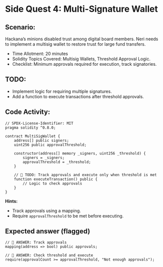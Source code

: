 # Side Quest 4: Multi-Signature Wallet

## Scenario:

Hackana’s minions disabled trust among digital board members. Neri needs to implement a multisig wallet to restore trust for large fund transfers.

- Time Allotment: 20 minutes
- Solidity Topics Covered: Multisig Wallets, Threshold Approval Logic.
- Checklist: Minimum approvals required for execution, track signatories.

## TODO:

- Implement logic for requiring multiple signatures.
- Add a function to execute transactions after threshold approvals.

## Code Activity:

```solidity
// SPDX-License-Identifier: MIT
pragma solidity ^0.8.0;

contract MultiSigWallet {
    address[] public signers;
    uint256 public approvalThreshold;

    constructor(address[] memory _signers, uint256 _threshold) {
        signers = _signers;
        approvalThreshold = _threshold;
    }

    // 🚩 TODO: Track approvals and execute only when threshold is met
    function executeTransaction() public {
        // Logic to check approvals
    }
}
```

**Hints:**

- Track approvals using a mapping.
- Require `approvalThreshold` to be met before executing.

## Expected answer (flagged)

```solidity
// 🚩 ANSWER: Track approvals
mapping(address => bool) public approvals;

// 🚩 ANSWER: Check threshold and execute
require(approvalCount >= approvalThreshold, "Not enough approvals");
```
